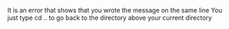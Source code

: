 It is an error that shows that you wrote the message on the same line
You just type cd .. to go back to the directory above your current directory